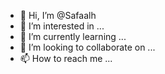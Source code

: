 - 👋 Hi, I’m @Safaalh
- 👀 I’m interested in ...
- 🌱 I’m currently learning ...
- 💞️ I’m looking to collaborate on ...
- 📫 How to reach me ...

<!---
Safaalh/Safaalh is a ✨ special ✨ repository because its `README.md` (this file) appears on your GitHub profile.
You can click the Preview link to take a look at your changes.
--->
